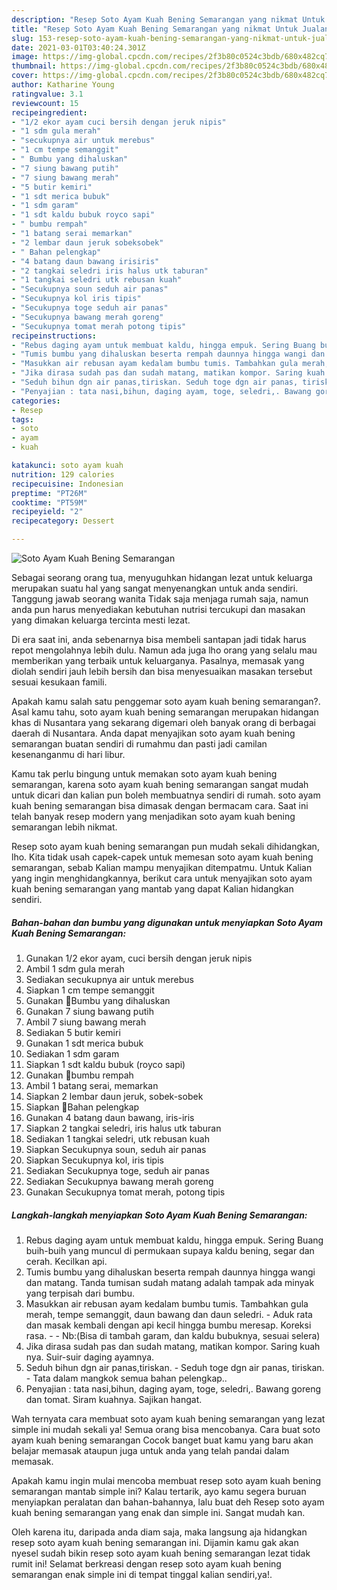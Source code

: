 ```yaml
---
description: "Resep Soto Ayam Kuah Bening Semarangan yang nikmat Untuk Jualan"
title: "Resep Soto Ayam Kuah Bening Semarangan yang nikmat Untuk Jualan"
slug: 153-resep-soto-ayam-kuah-bening-semarangan-yang-nikmat-untuk-jualan
date: 2021-03-01T03:40:24.301Z
image: https://img-global.cpcdn.com/recipes/2f3b80c0524c3bdb/680x482cq70/soto-ayam-kuah-bening-semarangan-foto-resep-utama.jpg
thumbnail: https://img-global.cpcdn.com/recipes/2f3b80c0524c3bdb/680x482cq70/soto-ayam-kuah-bening-semarangan-foto-resep-utama.jpg
cover: https://img-global.cpcdn.com/recipes/2f3b80c0524c3bdb/680x482cq70/soto-ayam-kuah-bening-semarangan-foto-resep-utama.jpg
author: Katharine Young
ratingvalue: 3.1
reviewcount: 15
recipeingredient:
- "1/2 ekor ayam cuci bersih dengan jeruk nipis"
- "1 sdm gula merah"
- "secukupnya air untuk merebus"
- "1 cm tempe semanggit"
- " Bumbu yang dihaluskan"
- "7 siung bawang putih"
- "7 siung bawang merah"
- "5 butir kemiri"
- "1 sdt merica bubuk"
- "1 sdm garam"
- "1 sdt kaldu bubuk royco sapi"
- " bumbu rempah"
- "1 batang serai memarkan"
- "2 lembar daun jeruk sobeksobek"
- " Bahan pelengkap"
- "4 batang daun bawang irisiris"
- "2 tangkai seledri iris halus utk taburan"
- "1 tangkai seledri utk rebusan kuah"
- "Secukupnya soun seduh air panas"
- "Secukupnya kol iris tipis"
- "Secukupnya toge seduh air panas"
- "Secukupnya bawang merah goreng"
- "Secukupnya tomat merah potong tipis"
recipeinstructions:
- "Rebus daging ayam untuk membuat kaldu, hingga empuk. Sering Buang buih-buih yang muncul di permukaan supaya kaldu bening, segar dan cerah. Kecilkan api."
- "Tumis bumbu yang dihaluskan beserta rempah daunnya hingga wangi dan matang. Tanda tumisan sudah matang adalah tampak ada minyak yang terpisah dari bumbu."
- "Masukkan air rebusan ayam kedalam bumbu tumis. Tambahkan gula merah, tempe semanggit, daun bawang dan daun seledri. Aduk rata dan masak kembali dengan api kecil hingga bumbu meresap. Koreksi rasa.  Nb:(Bisa di tambah garam, dan kaldu bubuknya, sesuai selera)"
- "Jika dirasa sudah pas dan sudah matang, matikan kompor. Saring kuah nya. Suir-suir daging ayamnya."
- "Seduh bihun dgn air panas,tiriskan. Seduh toge dgn air panas, tiriskan. Tata dalam mangkok semua bahan pelengkap.."
- "Penyajian : tata nasi,bihun, daging ayam, toge, seledri,. Bawang goreng dan tomat. Siram kuahnya. Sajikan hangat."
categories:
- Resep
tags:
- soto
- ayam
- kuah

katakunci: soto ayam kuah 
nutrition: 129 calories
recipecuisine: Indonesian
preptime: "PT26M"
cooktime: "PT59M"
recipeyield: "2"
recipecategory: Dessert

---
```



![Soto Ayam Kuah Bening Semarangan](https://img-global.cpcdn.com/recipes/2f3b80c0524c3bdb/680x482cq70/soto-ayam-kuah-bening-semarangan-foto-resep-utama.jpg)

Sebagai seorang orang tua, menyuguhkan hidangan lezat untuk keluarga merupakan suatu hal yang sangat menyenangkan untuk anda sendiri. Tanggung jawab seorang  wanita Tidak saja menjaga rumah saja, namun anda pun harus menyediakan kebutuhan nutrisi tercukupi dan masakan yang dimakan keluarga tercinta mesti lezat.

Di era  saat ini, anda sebenarnya bisa membeli santapan jadi tidak harus repot mengolahnya lebih dulu. Namun ada juga lho orang yang selalu mau memberikan yang terbaik untuk keluarganya. Pasalnya, memasak yang diolah sendiri jauh lebih bersih dan bisa menyesuaikan masakan tersebut sesuai kesukaan famili. 



Apakah kamu salah satu penggemar soto ayam kuah bening semarangan?. Asal kamu tahu, soto ayam kuah bening semarangan merupakan hidangan khas di Nusantara yang sekarang digemari oleh banyak orang di berbagai daerah di Nusantara. Anda dapat menyajikan soto ayam kuah bening semarangan buatan sendiri di rumahmu dan pasti jadi camilan kesenanganmu di hari libur.

Kamu tak perlu bingung untuk memakan soto ayam kuah bening semarangan, karena soto ayam kuah bening semarangan sangat mudah untuk dicari dan kalian pun boleh membuatnya sendiri di rumah. soto ayam kuah bening semarangan bisa dimasak dengan bermacam cara. Saat ini telah banyak resep modern yang menjadikan soto ayam kuah bening semarangan lebih nikmat.

Resep soto ayam kuah bening semarangan pun mudah sekali dihidangkan, lho. Kita tidak usah capek-capek untuk memesan soto ayam kuah bening semarangan, sebab Kalian mampu menyajikan ditempatmu. Untuk Kalian yang ingin menghidangkannya, berikut cara untuk menyajikan soto ayam kuah bening semarangan yang mantab yang dapat Kalian hidangkan sendiri.

<!--inarticleads1-->

##### Bahan-bahan dan bumbu yang digunakan untuk menyiapkan Soto Ayam Kuah Bening Semarangan:

1. Gunakan 1/2 ekor ayam, cuci bersih dengan jeruk nipis
1. Ambil 1 sdm gula merah
1. Sediakan secukupnya air untuk merebus
1. Siapkan 1 cm tempe semanggit
1. Gunakan  📍Bumbu yang dihaluskan
1. Gunakan 7 siung bawang putih
1. Ambil 7 siung bawang merah
1. Sediakan 5 butir kemiri
1. Gunakan 1 sdt merica bubuk
1. Sediakan 1 sdm garam
1. Siapkan 1 sdt kaldu bubuk (royco sapi)
1. Gunakan  📍bumbu rempah
1. Ambil 1 batang serai, memarkan
1. Siapkan 2 lembar daun jeruk, sobek-sobek
1. Siapkan  📍Bahan pelengkap
1. Gunakan 4 batang daun bawang, iris-iris
1. Siapkan 2 tangkai seledri, iris halus utk taburan
1. Sediakan 1 tangkai seledri, utk rebusan kuah
1. Siapkan Secukupnya soun, seduh air panas
1. Siapkan Secukupnya kol, iris tipis
1. Sediakan Secukupnya toge, seduh air panas
1. Sediakan Secukupnya bawang merah goreng
1. Gunakan Secukupnya tomat merah, potong tipis




<!--inarticleads2-->

##### Langkah-langkah menyiapkan Soto Ayam Kuah Bening Semarangan:

1. Rebus daging ayam untuk membuat kaldu, hingga empuk. Sering Buang buih-buih yang muncul di permukaan supaya kaldu bening, segar dan cerah. Kecilkan api.
1. Tumis bumbu yang dihaluskan beserta rempah daunnya hingga wangi dan matang. Tanda tumisan sudah matang adalah tampak ada minyak yang terpisah dari bumbu.
1. Masukkan air rebusan ayam kedalam bumbu tumis. Tambahkan gula merah, tempe semanggit, daun bawang dan daun seledri. - Aduk rata dan masak kembali dengan api kecil hingga bumbu meresap. Koreksi rasa. -  - Nb:(Bisa di tambah garam, dan kaldu bubuknya, sesuai selera)
1. Jika dirasa sudah pas dan sudah matang, matikan kompor. Saring kuah nya. Suir-suir daging ayamnya.
1. Seduh bihun dgn air panas,tiriskan. - Seduh toge dgn air panas, tiriskan. - Tata dalam mangkok semua bahan pelengkap..
1. Penyajian : tata nasi,bihun, daging ayam, toge, seledri,. Bawang goreng dan tomat. Siram kuahnya. Sajikan hangat.




Wah ternyata cara membuat soto ayam kuah bening semarangan yang lezat simple ini mudah sekali ya! Semua orang bisa mencobanya. Cara buat soto ayam kuah bening semarangan Cocok banget buat kamu yang baru akan belajar memasak ataupun juga untuk anda yang telah pandai dalam memasak.

Apakah kamu ingin mulai mencoba membuat resep soto ayam kuah bening semarangan mantab simple ini? Kalau tertarik, ayo kamu segera buruan menyiapkan peralatan dan bahan-bahannya, lalu buat deh Resep soto ayam kuah bening semarangan yang enak dan simple ini. Sangat mudah kan. 

Oleh karena itu, daripada anda diam saja, maka langsung aja hidangkan resep soto ayam kuah bening semarangan ini. Dijamin kamu gak akan nyesel sudah bikin resep soto ayam kuah bening semarangan lezat tidak rumit ini! Selamat berkreasi dengan resep soto ayam kuah bening semarangan enak simple ini di tempat tinggal kalian sendiri,ya!.

